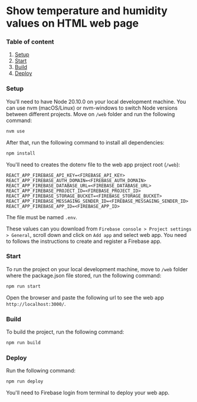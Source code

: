 # Show temperature and humidity values on HTML web page

### Table of content
1. [Setup](#setup)
2. [Start](#start)
3. [Build](#build)
4. [Deploy](#deploy)

### Setup
You’ll need to have Node 20.10.0 on your local development machine. You can use nvm (macOS/Linux) or nvm-windows to switch Node versions between different projects. Move on `/web` folder and run the following command:
```bash
nvm use
```

After that, run the following command to install all dependencies:
```bash
npm install
```

You'll need to creates the dotenv file to the web app project root (`/web`):
```
REACT_APP_FIREBASE_API_KEY=<FIREBASE_API_KEY>
REACT_APP_FIREBASE_AUTH_DOMAIN=<FIREBASE_AUTH_DOMAIN>
REACT_APP_FIREBASE_DATABASE_URL=<FIREBASE_DATABASE_URL>
REACT_APP_FIREBASE_PROJECT_ID=<FIREBASE_PROJECT_ID>
REACT_APP_FIREBASE_STORAGE_BUCKET=<FIREBASE_STORAGE_BUCKET>
REACT_APP_FIREBASE_MESSAGING_SENDER_ID=<FIREBASE_MESSAGING_SENDER_ID>
REACT_APP_FIREBASE_APP_ID=<FIREBASE_APP_ID>
```
The file must be named `.env`.

These values can you download from `Firebase console > Project settings > General`, scroll down and click on `Add app` and select web app. You need to follows the instructions to create and register a Firebase app.

### Start
To run the project on your local development machine, move to `/web` folder where the package.json file stored, run the following command:
```bash
npm run start
```

Open the browser and paste the following url to see the web app `http://localhost:3000/`.

### Build
To build the project, run the following command:
```bash
npm run build
```

### Deploy
Run the following command:
```bash
npm run deploy
```
You'll need to Firebase login from terminal to deploy your web app.